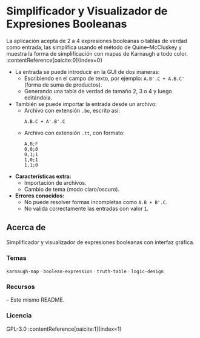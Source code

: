 # Simplificador y Visualizador de Expresiones Booleanas

La aplicación acepta de 2 a 4 expresiones booleanas o tablas de verdad como entrada, las simplifica usando el método de Quine–McCluskey y muestra la forma de simplificación con mapas de Karnaugh a todo color. :contentReference[oaicite:0]{index=0}

* La entrada se puede introducir en la GUI de dos maneras:  
  * Escribiendo en el campo de texto, por ejemplo: `A.B'.C + A.B.C'` (forma de suma de productos).  
  * Generando una tabla de verdad de tamaño 2, 3 o 4 y luego editándola.  
* También se puede importar la entrada desde un archivo:  
  * Archivo con extensión `.be`, escrito así:  
    ```  
    A.B.C + A'.B'.C  
    ```  
  * Archivo con extensión `.tt`, con formato:  
    ```  
    A,B;F  
    0,0;0  
    0,1;1  
    1,0;1  
    1,1;0  
    ```  
* **Características extra:**  
  * Importación de archivos.  
  * Cambio de tema (modo claro/oscuro).  
* **Errores conocidos:**  
  * No puede resolver formas incompletas como `A.B + B'.C`.  
  * No valida correctamente las entradas con valor `1`.  

## Acerca de

Simplificador y visualizador de expresiones booleanas con interfaz gráfica.  

### Temas

`karnaugh-map` · `boolean-expression` · `truth-table` · `logic-design`  

### Recursos

– Este mismo README.  

### Licencia

GPL-3.0 :contentReference[oaicite:1]{index=1}  
